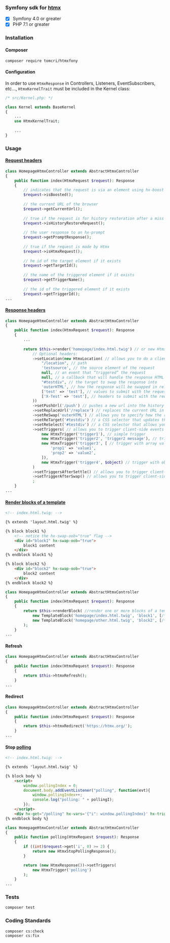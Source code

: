 ### Symfony sdk for [htmx](https://htmx.org/)
- [x] Symfony 4.0 or greater
- [x] PHP 7.1 or greater

### Installation

#### Composer

```composer require tomcri/htmxfony```

#### Configuration

In order to use `HtmxResponse` in Controllers, Listeners, EventSubscribers, etc..., `HtmxKernelTrait` must be included in the Kernel class:

```php
/* src/Kernel.php: */

class Kernel extends BaseKernel
{
    ...
    use HtmxKernelTrait;
    
    ...
}
```

### Usage

#### [Request headers](https://htmx.org/docs/#request-headers)
```php
class HomepageHtmxController extends AbstractHtmxController
{
    public function index(HtmxRequest $request): Response
    {
        // indicates that the request is via an element using hx-boost
        $request->isBoosted();
        
        // the current URL of the browser
        $request->getCurrentUrl();
        
        // true if the request is for history restoration after a miss in the local history cache
        $request->isHistoryRestoreRequest();
        
        // the user response to an hx-prompt
        $request->getPromptResponse();
        
        // true if the request is made by Htmx
        $request->isHtmxRequest();
        
        // he id of the target element if it exists
        $request->getTargetId();
        
        // the name of the triggered element if it exists
        $request->getTriggerName();
        
        // the id of the triggered element if it exists
        $request->getTriggerId();
...
```

#### [Response headers](https://htmx.org/docs/#response-headers)
```php
class HomepageHtmxController extends AbstractHtmxController
{
    public function index(HtmxRequest $request): Response
    {
        ...
    
        return $this->render('homepage/index.html.twig') // or new HtmxResponse()
            // Optional headers:
            ->setLocation(new HtmxLocation( // allows you to do a client-side redirect that does not do a full page reload. (https://htmx.org/headers/hx-location/)
                "/location", // path
                'testsource', // the source element of the request
                null, // an event that “triggered” the request
                null, // a callback that will handle the response HTML
                "#testdiv", // the target to swap the response into
                'outerHTML', // how the response will be swapped in relative to the target
                ['test' => 'test'], // values to submit with the request
                ['X-Test' => 'test'], // headers to submit with the request
            ))
            ->setPushUrl('/push') // pushes a new url into the history stack
            ->setReplaceUrl('/replace') // replaces the current URL in the location bar
            ->setReSwap('outerHTML') // allows you to specify how the response will be swapped. See hx-swap for possible values
            ->setReTarget('#testdiv') // a CSS selector that updates the target of the content update to a different element on the page
            ->setReSelect('#testdiv') // a CSS selector that allows you to choose which part of the response is used to be swapped in. Overrides an existing hx-select on the triggering element
            ->setTriggers( // allows you to trigger client-side events (https://htmx.org/headers/hx-trigger/)
                new HtmxTrigger('trigger1'), // simple trigger
                new HtmxTrigger('trigger2', 'trigger2 message'), // trigger with string value
                new HtmxTrigger('trigger3', [ // trigger with array value
                    'prop1' => 'value1',
                    'prop2' => 'value2',
                ]),
                new HtmxTrigger('trigger4', $object) // trigger with object value, object must implements JsonSerializable interface
            )
            ->setTriggersAfterSettle() // allows you to trigger client-side events after the settle step
            ->setTriggerAfterSwap() // allows you to trigger client-side events after the swap step
            ;
    }
...
```

#### [Render blocks of a template](https://htmx.org/docs/#oob_swaps)

```html
<!-- index.html.twig: -->

{% extends 'layout.html.twig' %}

{% block block1 %}
    <!-- notice the hx-swap-oob="true" flag -->
    <div id="block1" hx-swap-oob="true"> 
        block1 content
    </div>
{% endblock block1 %}

{% block block2 %}
    <div id="block2" hx-swap-oob="true">
        block2 content
    </div>
{% endblock block2 %}
```

```php
class HomepageHtmxController extends AbstractHtmxController
{
    public function index(HtmxRequest $request): Response
    {
        return $this->renderBlock( //render one or more blocks of a template
            new TemplateBlock('homepage/index.html.twig', 'block1', [/*params*/]),
            new TemplateBlock('homepage/other.html.twig', 'block2', [/*params*/]),
        );
    }
...
```
#### Refresh

```php
class HomepageHtmxController extends AbstractHtmxController
{
    public function index(HtmxRequest $request): Response
    {
        return $this->htmxRefresh();
    }
...
```
    
#### Redirect
```php
class HomepageHtmxController extends AbstractHtmxController
{
    public function index(HtmxRequest $request): Response
    {
        return $this->htmxRedirect('https://htmx.org/');
    }
...
```

#### Stop [polling](https://htmx.org/docs/#polling)
```html
<!-- index.html.twig: -->

{% extends 'layout.html.twig' %}

{% block body %}
    <script>
        window.pollingIndex = 0;
        document.body.addEventListener("polling", function(evt){
            window.pollingIndex++;
            console.log("polling: " + pollingI);
        });
    </script>
    <div hx-get="/polling" hx-vars='{"i": window.pollingIndex}' hx-trigger="every 2s"></div>
{% endblock body %}
```

```php
class HomepageHtmxController extends AbstractHtmxController
{
    public function polling(HtmxRequest $request): Response
    {
        if ((int)$request->get('i', 0) >= 2) {
            return new HtmxStopPollingResponse();
        }

        return (new HtmxResponse())->setTriggers(
            new HtmxTrigger('polling')
        );
    }
...
```

### Tests

```bash
composer test
```

### Coding Standards

```bash
composer cs:check
composer cs:fix
```
